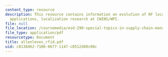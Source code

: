 ```yaml
---
content_type: resource
description: This resource contains information on evolution of RF location sensing,
  applications, localization research at CWINS/WPI.
file: null
file_location: /coursemedia/esd-290-special-topics-in-supply-chain-management-spring-2005/c8138d62710606771147c0512d40c08c_allenleves_rfid.pdf
file_type: application/pdf
resourcetype: Document
title: allenleves_rfid.pdf
uid: c8138d62-7106-0677-1147-c0512d40c08c
---
```


